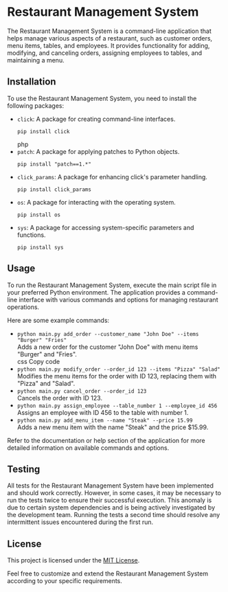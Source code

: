 <!DOCTYPE html>
<html>
<head>
  <meta charset="UTF-8">

</head>
<body>
  <h1>Restaurant Management System</h1>
  <p>The Restaurant Management System is a command-line application that helps manage various aspects of a restaurant, such as customer orders, menu items, tables, and employees. It provides functionality for adding, modifying, and canceling orders, assigning employees to tables, and maintaining a menu.</p>
  <h2>Installation</h2>
  <p>To use the Restaurant Management System, you need to install the following packages:</p>
  <ul>
    <li><code>click</code>: A package for creating command-line interfaces.</li>
    <pre><code>pip install click</code></pre>
php

<li><code>patch</code>: A package for applying patches to Python objects.</li>
<pre><code>pip install "patch==1.*"</code></pre>

<li><code>click_params</code>: A package for enhancing click's parameter handling.</li>
<pre><code>pip install click_params</code></pre>

<li><code>os</code>: A package for interacting with the operating system.</li>
<pre><code>pip install os</code></pre>

<li><code>sys</code>: A package for accessing system-specific parameters and functions.</li>
<pre><code>pip install sys</code></pre>
  </ul>
  <h2>Usage</h2>
  <p>To run the Restaurant Management System, execute the main script file in your preferred Python environment. The application provides a command-line interface with various commands and options for managing restaurant operations.</p>
  <p>Here are some example commands:</p>
  <ul>
    <li><code>python main.py add_order --customer_name "John Doe" --items "Burger" "Fries"</code><br>
    Adds a new order for the customer "John Doe" with menu items "Burger" and "Fries".</li>
css
Copy code
<li><code>python main.py modify_order --order_id 123 --items "Pizza" "Salad"</code><br>
Modifies the menu items for the order with ID 123, replacing them with "Pizza" and "Salad".</li>

<li><code>python main.py cancel_order --order_id 123</code><br>
Cancels the order with ID 123.</li>

<li><code>python main.py assign_employee --table_number 1 --employee_id 456</code><br>
Assigns an employee with ID 456 to the table with number 1.</li>

<li><code>python main.py add_menu_item --name "Steak" --price 15.99</code><br>
Adds a new menu item with the name "Steak" and the price $15.99.</li>
  </ul>
  <p>Refer to the documentation or help section of the application for more detailed information on available commands and options.</p>
  <h2>Testing</h2>
  <p>All tests for the Restaurant Management System have been implemented and should work correctly. However, in some cases, it may be necessary to run the tests twice to ensure their successful execution. This anomaly is due to certain system dependencies and is being actively investigated by the development team. Running the tests a second time should resolve any intermittent issues encountered during the first run.</p>
  <h2>License</h2>
  <p>This project is licensed under the <a href="LICENSE">MIT License</a>.</p>
  <p>Feel free to customize and extend the Restaurant Management System according to your specific requirements.</p>
</body>
</html>

